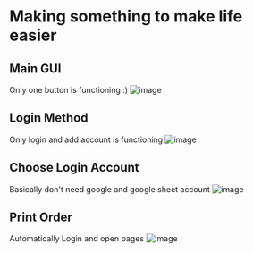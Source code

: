 # Making something to make life easier

## Main GUI
Only one button is functioning :)
![image](https://user-images.githubusercontent.com/100119626/192359739-9ee6002b-6ba2-4589-9a9f-73c5db593d15.png)

## Login Method
Only login and add account is functioning
![image](https://user-images.githubusercontent.com/100119626/192360121-9db8e432-e7c1-4f0f-9222-387fea837acf.png)

## Choose Login Account
Basically don't need google and google sheet account
![image](https://user-images.githubusercontent.com/100119626/192360440-f758e1d1-085f-4aca-931d-5ce50c15060c.png)

## Print Order
Automatically Login and open pages
![image](https://user-images.githubusercontent.com/100119626/192360656-88b2652d-ad53-490c-864f-b3dfd23e5200.png)

